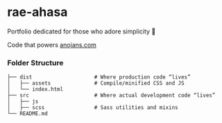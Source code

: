 # rae-ahasa
Portfolio dedicated for those who adore simplicity 🤍

Code that powers [anojans.com](https://anojans.com)

### Folder Structure
    ├── dist                    # Where production code “lives”
    │   ├── assets              # Compile/minified CSS and JS
    │   └── index.html          
    ├── src                     # Where actual development code “lives”
    │   ├── js              
    │   ├── scss                # Sass utilities and mixins
    └── README.md
